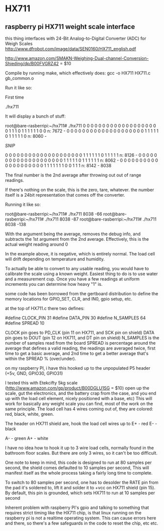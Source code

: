 HX711
=====

raspberry pi HX711 weight scale interface
-----------------------------------------

this thing interfaces with 24-Bit Analog-to-Digital Converter (ADC) for Weigh Scales
http://www.dfrobot.com/image/data/SEN0160/HX711_english.pdf

http://www.amazon.com/SMAKN-Weighing-Dual-channel-Conversion-Shieding/dp/B00FVGRZ42 = $10

Compile by running make, which effectively does: 
	gcc  -o HX711 HX711.c gb_common.o

Run it like so:

First time

./hx711 

It will display a bunch of stuff:

root@bare-rasberripi:~/hx711# ./hx711
0 0 0 0 0 0 0 0 0 0 0 0 0 0 0 0 0 0 0 0 1 1 1 0 1 1 1 1 1 1 0 0 n:       7672     -
0 0 0 0 0 0 0 0 0 0 0 0 0 0 0 0 0 0 0 0 1 1 1 1 1 0 1 1 1 1 1 0 n:       8060     -

*SNIP* 

0 0 0 0 0 0 0 0 0 0 0 0 0 0 0 0 0 0 0 0 1 1 1 1 1 1 0 1 1 1 1 1 n:       8126     -
0 0 0 0 0 0 0 0 0 0 0 0 0 0 0 0 0 0 0 0 1 1 1 1 1 0 1 1 1 1 1 1 n:       8062     -
0 0 0 0 0 0 0 0 0 0 0 0 0 0 0 0 0 0 0 0 1 1 1 1 1 1 1 0 0 1 1 1 n:       8142     -
8038

The final number is the 2nd average after throwing out out of range readings.

If there's nothing on the scale, this is the zero, tare, whatever. the number itself is a 24bit representation that comes off the converter.

Running it like so:

root@bare-rasberripi:~/hx711# ./hx711 8038
-66
root@bare-rasberripi:~/hx711# ./hx711 8038
-87
root@bare-rasberripi:~/hx711# ./hx711 8038
-138

With the argument being the average, removes the debug info, and subtracts the 1st argument from the 2nd average. 
Effectively, this is the actual weight reading around 0

In the example above, it is negative, which is entirely normal. The load cell will drift 
depending on temperature and humidity.

To actually be able to convert to any usable reading, you would have to calibrate the scale 
using a known weight. Easiest thing to do is to use water and a measurement cup. Once you have a few readings at uniform increments
you can determine how heavy "1" is. 


some code has been borrowed from the gertboard distribution to define the memory locations for GPIO_SET, CLR, and IN0, gpio setup, etc. 

at the top of HX711.c there two defines:

#define CLOCK_PIN       31
#define DATA_PIN        30
#define N_SAMPLES       64
#define SPREAD          10

CLOCK pin goes to PD_CLK (pin 11 on HX711, and SCK pin on shield)
DATA  pin goes to DOUT (pin 12 on HX711, and DT pin on shield)
N_SAMPLES is the number of samples read from the board
SPREAD is percentage around the average that defines a valid reading, the readings are averaged twice, first time to get a basic average,
       and 2nd time to get a better average that's within the SPREAD % (over/under).

on my raspberry PI, i have this hooked up to the unpopulated P5 header (+5v, GND, GPIO30, GPIO31)

I tested this with Etekcifty 5kg scale (http://www.amazon.com/gp/product/B00DGLU1SG = $10)
open up the scale, gut the electronics, and the battery crap from the case, and you end up with the load cell element, nicely positioned with a base, etc)
This will work for basically any weight scale you can find, most of the work on the same principle.
The load cell has 4 wires coming out of, they are colored: red, black, white, green.

The header on HX711 shield are, hook the load cell wires up to 
E+ - red
E- - black

A- - green
A+ - white

I have no idea how to hook it up to 3 wire load cells, normally found in the bathroom floor scales. But there are only 3 wires, so it can't be too difficult.

One note to keep in mind, this code is designed to run at 80 samples per second, the shield comes defaulted to 10 samples per second, This will manifest itself as
the whole process taking a fairly long time to complete. 

To switch to 80 samples per second, one has to desolder the RATE pin from the pad it's soldered to, lift it and solder it to +vcc on HX711 shield (pin 15). 
By default, this pin is grounded, which sets HX711 to run at 10 samples per second

Inherent problem with raspberry PI's gpio and talking to something that requires strict timing like the HX711 chip, is that linux running on the raspberry pi 
is not a realtime operating system. This can cause errors here and there, so there's a few safeguards in the code to reset the chip, etc etc.
